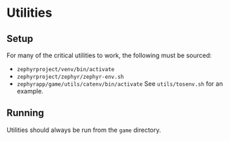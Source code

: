 # Utilities
## Setup
For many of the critical utilities to work, the following must be sourced:
- `zephyrproject/venv/bin/activate`
- `zephyrproject/zephyr/zephyr-env.sh`
- `zephyrapp/game/utils/catenv/bin/activate`
See `utils/tosenv.sh` for an example.
## Running
Utilities should always be run from the `game` directory.
